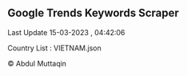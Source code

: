 

## Google Trends Keywords Scraper 
 
Last Update 15-03-2023 , 04:42:06

Country List :
VIETNAM.json



© Abdul Muttaqin 
